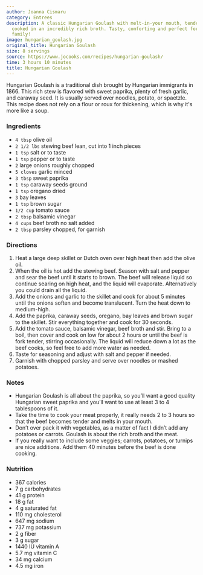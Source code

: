 ```yaml
---
author: Joanna Cismaru
category: Entrees
description: A classic Hungarian Goulash with melt-in-your mouth, tender beef, slowly
  cooked in an incredibly rich broth. Tasty, comforting and perfect for the whole
  family!
image: hungarian_goulash.jpg
original_title: Hungarian Goulash
size: 8 servings
source: https://www.jocooks.com/recipes/hungarian-goulash/
time: 3 hours 10 minutes
title: Hungarian Goulash
---
```

Hungarian Goulash is a traditional dish brought by Hungarian immigrants in 1866. This rich stew is flavored with sweet paprika, plenty of fresh garlic, and caraway seed. It is usually served over noodles, potato, or spaetzle. This recipe does not rely on a flour or roux for thickening, which is why it's more like a soup. 

### Ingredients

* `4 tbsp` olive oil
* `2 1/2 lbs` stewing beef lean, cut into 1 inch pieces
* `1 tsp` salt or to taste
* `1 tsp` pepper or to taste
* `2` large onions roughly chopped
* `5 cloves` garlic minced
* `3 tbsp` sweet paprika
* `1 tsp` caraway seeds ground
* `1 tsp` oregano dried
* `3` bay leaves
* `1 tsp` brown sugar
* `1/2 cup` tomato sauce
* `2 tbsp` balsamic vinegar
* `4 cups` beef broth no salt added
* `2 tbsp` parsley chopped, for garnish

### Directions

1. Heat a large deep skillet or Dutch oven over high heat then add the olive oil.
2. When the oil is hot add the stewing beef. Season with salt and pepper and sear the beef until it starts to brown. The beef will release liquid so continue searing on high heat, and the liquid will evaporate. Alternatively you could drain all the liquid.
3. Add the onions and garlic to the skillet and cook for about 5 minutes until the onions soften and become translucent. Turn the heat down to medium-high.
4. Add the paprika, caraway seeds, oregano, bay leaves and brown sugar to the skillet. Stir everything together and cook for 30 seconds. 
5. Add the tomato sauce, balsamic vinegar, beef broth and stir. Bring to a boil, then cover and cook on low for about 2 hours or until the beef is fork tender, stirring occasionally. The liquid will reduce down a lot as the beef cooks, so feel free to add more water as needed.
6. Taste for seasoning and adjust with salt and pepper if needed.
7. Garnish with chopped parsley and serve over noodles or mashed potatoes.

### Notes

* Hungarian Goulash is all about the paprika, so you’ll want a good quality Hungarian sweet paprika and you’ll want to use at least 3 to 4 tablespoons of it.
* Take the time to cook your meat properly, it really needs 2 to 3 hours so that the beef becomes tender and melts in your mouth.
* Don’t over pack it with vegetables, as a matter of fact I didn’t add any potatoes or carrots. Goulash is about the rich broth and the meat.
* If you really want to include some veggies; carrots, potatoes, or turnips are nice additions. Add them 40 minutes before the beef is done cooking.

### Nutrition

* 367 calories
* 7 g carbohydrates
* 41 g protein
* 18 g fat
* 4 g saturated fat
* 110 mg cholesterol
* 647 mg sodium
* 737 mg potassium
* 2 g fiber
* 3 g sugar
* 1440 IU vitamin A
* 5.7 mg vitamin C
* 34 mg calcium
* 4.5 mg iron